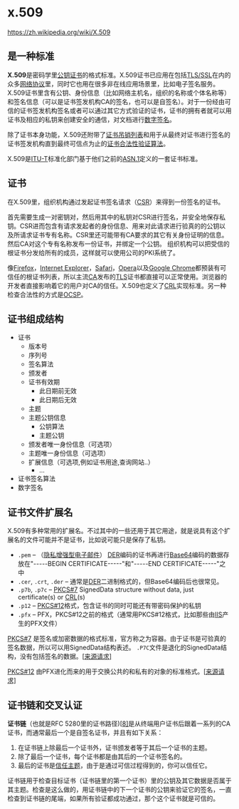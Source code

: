 # x.509

https://zh.wikipedia.org/wiki/X.509

## 是一种标准

**X.509**是密码学里[公钥证书](https://zh.wikipedia.org/wiki/公钥证书)的格式标准。X.509证书已应用在包括[TLS/SSL](https://zh.wikipedia.org/wiki/TLS/SSL)在内的众多[网络协议](https://zh.wikipedia.org/wiki/网络协议)里，同时它也用在很多非在线应用场景里，比如电子签名服务。X.509证书里含有公钥、身份信息（比如网络主机名，组织的名称或个体名称等）和签名信息（可以是证书签发机构CA的签名，也可以是自签名）。对于一份经由可信的证书签发机构签名或者可以通过其它方式验证的证书，证书的拥有者就可以用证书及相应的私钥来创建安全的通信，对文档进行[数字签名](https://zh.wikipedia.org/wiki/数字签名)。

除了证书本身功能，X.509还附带了[证书吊销列表](https://zh.wikipedia.org/wiki/证书吊销列表)和用于从最终对证书进行签名的证书签发机构直到最终可信点为止的[证书合法性验证算法](https://zh.wikipedia.org/w/index.php?title=证书合法性验证算法&action=edit&redlink=1)。

X.509是[ITU-T](https://zh.wikipedia.org/wiki/ITU-T)标准化部门基于他们之前的[ASN.1](https://zh.wikipedia.org/wiki/ASN.1)定义的一套证书标准。

## 证书

在X.509里，组织机构通过发起证书签名请求（[CSR](https://zh.wikipedia.org/wiki/CSR)）来得到一份签名的证书。

首先需要生成一对密钥对，然后用其中的私钥对CSR进行签名，并安全地保存私钥。CSR进而包含有请求发起者的身份信息、用来对此请求进行验真的的公钥以及所请求证书专有名称。CSR里还可能带有CA要求的其它有关身份证明的信息。然后CA对这个专有名称发布一份证书，并绑定一个公钥。 组织机构可以把受信的根证书分发给所有的成员，这样就可以使用公司的PKI系统了。

像[Firefox](https://zh.wikipedia.org/wiki/Firefox)，[Internet Explorer](https://zh.wikipedia.org/wiki/Internet_Explorer)，[Safari](https://zh.wikipedia.org/wiki/Safari)，[Opera](https://zh.wikipedia.org/wiki/Opera)以及[Google Chrome](https://zh.wikipedia.org/wiki/Google_Chrome)都预装有可信任的根证书列表，所以主流[CA](https://zh.wikipedia.org/wiki/CA)发布的[TLS](https://zh.wikipedia.org/wiki/TLS)证书都直接可以正常使用。浏览器的开发者直接影响着它的用户对CA的信任。X.509也定义了[CRL](https://zh.wikipedia.org/wiki/证书吊销列表)实现标准。另一种检查合法性的方式是[OCSP](https://zh.wikipedia.org/wiki/OCSP)。

## 证书组成结构

- 证书
  - 版本号
  - 序列号
  - 签名算法
  - 颁发者
  - 证书有效期
    - 此日期前无效
    - 此日期后无效
  - 主题
  - 主题公钥信息
    - 公钥算法
    - 主题公钥
  - 颁发者唯一身份信息（可选项）
  - 主题唯一身份信息（可选项）
  - 扩展信息（可选项,例如证书用途,查询网站..）
    - ...
- 证书签名算法
- 数字签名

## 证书文件扩展名

X.509有多种常用的扩展名。不过其中的一些还用于其它用途，就是说具有这个扩展名的文件可能并不是证书，比如说可能只是保存了私钥。

- `.pem` – （[隐私增强型电子邮件](https://zh.wikipedia.org/w/index.php?title=隐私增强型电子邮件&action=edit&redlink=1)） [DER](https://zh.wikipedia.org/w/index.php?title=DER&action=edit&redlink=1)编码的证书再进行[Base64](https://zh.wikipedia.org/wiki/Base64)编码的数据存放在"-----BEGIN CERTIFICATE-----"和"-----END CERTIFICATE-----"之中
- `.cer`, `.crt`, `.der` – 通常是[DER](https://zh.wikipedia.org/w/index.php?title=DER&action=edit&redlink=1)二进制格式的，但Base64编码后也很常见。
- `.p7b`, `.p7c` – [PKCS#7](https://zh.wikipedia.org/wiki/公钥密码学标准) SignedData structure without data, just certificate(s) or [CRL](https://zh.wikipedia.org/wiki/证书吊销列表)(s)
- `.p12` – [PKCS#12](https://zh.wikipedia.org/wiki/公钥密码学标准)格式，包含证书的同时可能还有带密码保护的私钥
- `.pfx` – PFX，PKCS#12之前的格式（通常用PKCS#12格式，比如那些由[IIS](https://zh.wikipedia.org/wiki/IIS)产生的PFX文件）

[PKCS#7](https://zh.wikipedia.org/wiki/公钥密码学标准) 是签名或加密数据的格式标准，官方称之为容器。由于证书是可验真的签名数据，所以可以用SignedData结构表述。 `.P7C`文件是退化的SignedData结构，没有包括签名的数据。[[来源请求\]](https://zh.wikipedia.org/wiki/Wikipedia:列明来源)

[PKCS#12](https://zh.wikipedia.org/wiki/公钥密码学标准) 由PFX进化而来的用于交换公共的和私有的对象的标准格式。[[来源请求\]](https://zh.wikipedia.org/wiki/Wikipedia:列明来源)

## 证书链和交叉认证

**证书链**（也就是RFC 5280里的证书路径)[[8\]](https://zh.wikipedia.org/wiki/X.509#cite_note-RFC_5280_Certification_Path_Validation-8)是从终端用户证书后跟着一系列的CA证书，而通常最后一个是自签名证书，并且有如下关系：

1. 在证书链上除最后一个证书外，证书颁发者等于其后一个证书的主题。
2. 除了最后一个证书，每个证书都是由其后的一个证书签名的。
3. 最后的证书是[信任主题](https://zh.wikipedia.org/w/index.php?title=信任主题&action=edit&redlink=1)，由于是通过可信过程得到的，你可以信任它。

证书链用于检查目标证书（证书链里的第一个证书）里的公钥及其它数据是否属于其主题。检查是这么做的，用证书链中的下一个证书的公钥来验证它的签名，一直检查到证书链的尾端，如果所有验证都成功通过，那个这个证书就是可信的。